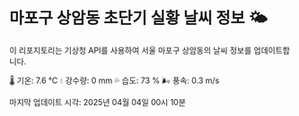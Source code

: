 
# 마포구 상암동 초단기 실황 날씨 정보 🌤️

이 리포지토리는 기상청 API를 사용하여 서울 마포구 상암동의 날씨 정보를 업데이트합니다. 

🌡️ 기온: 7.6 ℃
💧 강수량: 0 mm
💦 습도: 73 %
🌬️ 풍속: 0.3 m/s

마지막 업데이트 시각: 2025년 04월 04일 00시 10분    
